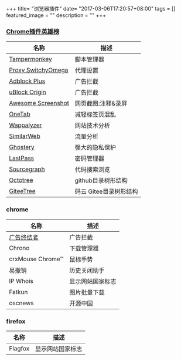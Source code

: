 +++
title= "浏览器插件"
date= "2017-03-06T17:20:57+08:00"
tags = []
featured_image = ""
description = ""
+++

###  [Chrome插件英雄榜](https://github.com/zhaoolee/ChromeAppHeroes)

|名称             |描述             |
|-----------------|-----------------|
|[Tampermonkey](https://tampermonkey.net/)|脚本管理器|
|[Proxy SwitchyOmega](https://www.switchyomega.com/)|代理设置|
|[Adblock Plus](https://adblockplus.org/)|广告拦截|
|[uBlock Origin](https://github.com/gorhill/uBlock#ublock-origin)|广告拦截|
|[Awesome Screenshot](http://www.awesomescreenshot.com/)|网页截图:注释&录屏|
|[OneTab](https://www.one-tab.com/)|减轻标签页混乱|
|[Wappalyzer](https://www.wappalyzer.com/)|网站技术分析|
|[SimilarWeb](https://www.similarweb.com/)|流量分析|
|[Ghostery](https://www.ghostery.com/)|强大的隐私保护|
|[LastPass](https://lastpass.com)|密码管理器|
|[Sourcegraph](https://about.sourcegraph.com/)|代码搜索浏览|
|[Octotree](https://github.com/buunguyen/octotree)|github目录树形结构|
|[GiteeTree](https://gitee.com/oschina/GitCodeTree)|码云 Gitee目录树形结构|

### chrome
|名称             |描述             |
|-----------------|-----------------|
|[广告终结者](http://www.adtchrome.com/)|广告拦截|
|Chrono|下载管理器|
|crxMouse Chrome™|鼠标手势|
|易撤销|历史关闭助手|
|IP Whois|显示网站国家标志|
|Fatkun|图片批量下载|
|oscnews|开源中国|

### firefox
|名称             |描述             |
|-----------------|-----------------|
|Flagfox|显示网站国家标志|
